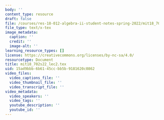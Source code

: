 ```yaml
---
body: ''
content_type: resource
draft: false
file: /courses/res-18-012-algebra-ii-student-notes-spring-2022/mit18_702s22_lec2.tex
file_type: text/x-tex
image_metadata:
  caption: ''
  credit: ''
  image-alt: ''
learning_resource_types: []
license: https://creativecommons.org/licenses/by-nc-sa/4.0/
resourcetype: Document
title: mit18_702s22_lec2.tex
uid: 15ad9bbb-6b61-45cc-bb5b-9181620c0862
video_files:
  video_captions_file: ''
  video_thumbnail_file: ''
  video_transcript_file: ''
video_metadata:
  video_speakers: ''
  video_tags: ''
  youtube_description: ''
  youtube_id: ''
---
```

